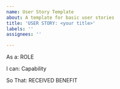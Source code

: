 ```yaml
---
name: User Story Template
about: A template for basic user stories
title: 'USER STORY: <your title>'
labels: ''
assignees: ''

---
```


As a: ROLE

I can: Capability

So That: RECEIVED BENEFIT
